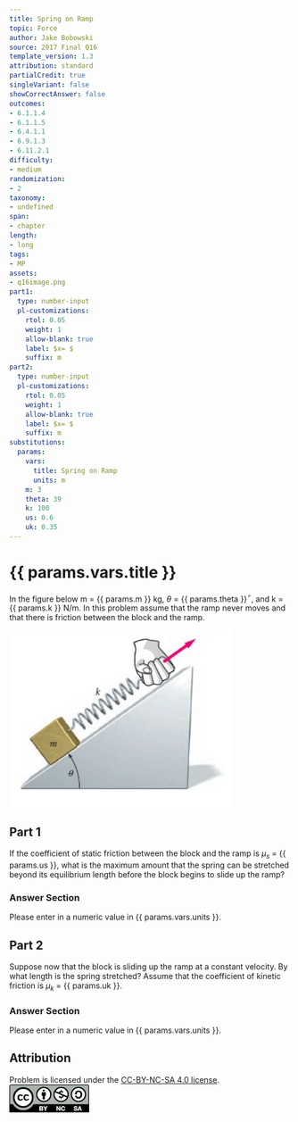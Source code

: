 ```yaml
---
title: Spring on Ramp
topic: Force
author: Jake Bobowski
source: 2017 Final Q16
template_version: 1.3
attribution: standard
partialCredit: true
singleVariant: false
showCorrectAnswer: false
outcomes:
- 6.1.1.4
- 6.1.1.5
- 6.4.1.1
- 6.9.1.3
- 6.11.2.1
difficulty:
- medium
randomization:
- 2
taxonomy:
- undefined
span:
- chapter
length:
- long
tags:
- MP
assets:
- q16image.png
part1:
  type: number-input
  pl-customizations:
    rtol: 0.05
    weight: 1
    allow-blank: true
    label: $x= $
    suffix: m
part2:
  type: number-input
  pl-customizations:
    rtol: 0.05
    weight: 1
    allow-blank: true
    label: $x= $
    suffix: m
substitutions:
  params:
    vars:
      title: Spring on Ramp
      units: m
    m: 3
    theta: 39
    k: 100
    us: 0.6
    uk: 0.35
---
```

# {{ params.vars.title }}
In the figure below m = {{ params.m }} kg, $\theta$ = {{ params.theta }}$^\circ$, and k = {{ params.k }} N/m.
In this problem assume that the ramp never moves and that there is friction between the block and the ramp.

<img src="q16image.png" width=400 alt="Block being pulled up a ramp by a spring">

## Part 1

If the coefficient of static friction between the block and the ramp is $\mu_s$ = {{ params.us }}, what is the maximum amount that the spring can be stretched beyond its equilibrium length before the block begins to slide up the ramp?

### Answer Section

Please enter in a numeric value in {{ params.vars.units }}.

## Part 2

Suppose now that the block is sliding up the ramp at a constant velocity.
By what length is the spring stretched?
Assume that the coefficient of kinetic friction is $\mu_k$ = {{ params.uk }}.

### Answer Section

Please enter in a numeric value in {{ params.vars.units }}.

## Attribution

Problem is licensed under the [CC-BY-NC-SA 4.0 license](https://creativecommons.org/licenses/by-nc-sa/4.0/).<br> ![The Creative Commons 4.0 license requiring attribution-BY, non-commercial-NC, and share-alike-SA license.](https://raw.githubusercontent.com/firasm/bits/master/by-nc-sa.png)